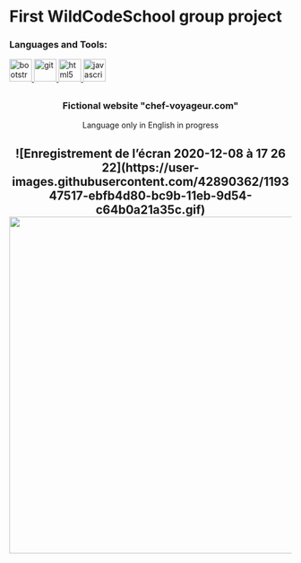 # First WildCodeSchool group project

<h3 align="left">Languages and Tools:</h3>
<p align="left"> 
  <a href="https://getbootstrap.com" target="_blank"> <img src="https://cdn.worldvectorlogo.com/logos/bootstrap-4.svg" alt="bootstrap" width="40" height="40"/> </a> 
<a href="https://git-scm.com/" target="_blank"> <img src="https://www.vectorlogo.zone/logos/git-scm/git-scm-icon.svg" alt="git" width="40" height="40"/> </a> 
<a href="https://www.w3.org/html/" target="_blank"> <img src="https://cdn.worldvectorlogo.com/logos/html5-2.svg" alt="html5" width="40" height="40"/> </a> 
<a href="https://developer.mozilla.org/en-US/docs/Web/JavaScript" target="_blank"> <img src="https://cdn.worldvectorlogo.com/logos/logo-javascript.svg" alt="javascript" width="40" height="40"/> </a> </p>

##
<h3 align="center">Fictional website "chef-voyageur.com" </h3>
<p align="center">Language only in English in progress</p>
<h2 align="center">
  ![Enregistrement de l’écran 2020-12-08 à 17 26 22](https://user-images.githubusercontent.com/42890362/119347517-ebfb4d80-bc9b-11eb-9d54-c64b0a21a35c.gif)
  <img src="https://sendeyo.com/up/d/6bac433850" width="600px" />
  <br>
</h2>
